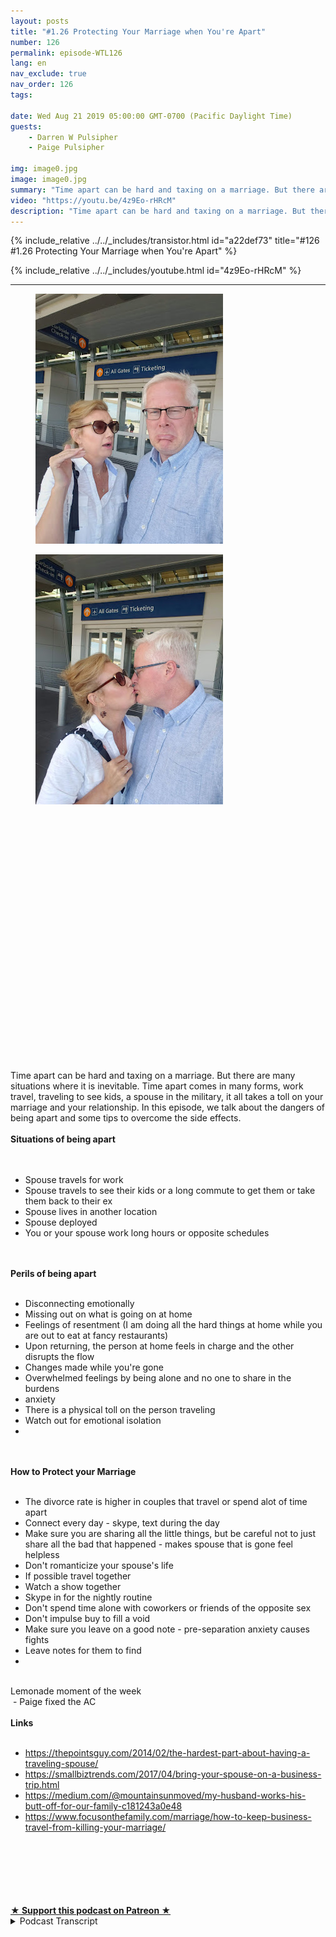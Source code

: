 ```yaml
---
layout: posts
title: "#1.26 Protecting Your Marriage when You're Apart"
number: 126
permalink: episode-WTL126
lang: en
nav_exclude: true
nav_order: 126
tags:

date: Wed Aug 21 2019 05:00:00 GMT-0700 (Pacific Daylight Time)
guests:
    - Darren W Pulsipher
    - Paige Pulsipher

img: image0.jpg
image: image0.jpg
summary: "Time apart can be hard and taxing on a marriage. But there are many situations where it is inevitable. Time apart comes in many forms, work travel, traveling to see kids, a spouse in the military, it all takes a toll on your marriage and your relationship. In this episode, we talk about the dangers of being apart and some tips to overcome the side effects. "
video: "https://youtu.be/4z9Eo-rHRcM"
description: "Time apart can be hard and taxing on a marriage. But there are many situations where it is inevitable. Time apart comes in many forms, work travel, traveling to see kids, a spouse in the military, it all takes a toll on your marriage and your relationship. In this episode, we talk about the dangers of being apart and some tips to overcome the side effects. "
---
```


<div>
{% include_relative ../../_includes/transistor.html id="a22def73" title="#126 #1.26 Protecting Your Marriage when You're Apart" %}

{% include_relative ../../_includes/youtube.html id="4z9Eo-rHRcM" %}
</div>

---

<html><head></head><body><div><figure data-trix-attachment="{&quot;contentType&quot;:&quot;image&quot;,&quot;height&quot;:400,&quot;url&quot;:&quot;https://1.bp.blogspot.com/-sTyTyMtgWq0/XVsbRK2lt_I/AAAAAAAFC0U/XBrAWszRt7QCRczsW9M-EeF8G8V1FIMOwCLcBGAs/s400/20190819_120208.jpg&quot;,&quot;width&quot;:300}" data-trix-content-type="image" class="attachment attachment--preview"><img src="./image0.jpg" width="300" height="400"><figcaption class="attachment__caption"></figcaption></figure></div><div><figure data-trix-attachment="{&quot;contentType&quot;:&quot;image&quot;,&quot;height&quot;:400,&quot;url&quot;:&quot;https://1.bp.blogspot.com/-lGrmIGzNnaE/XVsbRDMqP-I/AAAAAAAFC0Q/m-mef8SnT48z1wP1eS5VGAssZlfo6CuEACLcBGAs/s400/20190819_120222.jpg&quot;,&quot;width&quot;:300}" data-trix-content-type="image" class="attachment attachment--preview"><img src="./image1.jpg" width="300" height="400"><figcaption class="attachment__caption"></figcaption></figure></div><div>&nbsp;</div><div><br></div><div><br></div><div><br></div><div><br></div><div><br></div><div><br></div><div><br></div><div><br></div><div><br></div><div><br></div><div><br></div><div><br></div><div><br></div><div><br></div><div><br></div><div><br></div><div><br></div><div><br></div><div><br></div><div><br></div><div><br></div><div><br></div><div><br></div><div>Time apart can be hard and taxing on a marriage. But there are many situations where it is inevitable. Time apart comes in many forms, work travel, traveling to see kids, a spouse in the military, it all takes a toll on your marriage and your relationship. In this episode, we talk about the dangers of being apart and some tips to overcome the side effects.&nbsp;</div><div><strong><br>Situations of being apart<br></strong><br></div><div><br></div><ul><li>Spouse travels for work</li><li>Spouse travels to see their kids or a long commute to get them or take them back to their ex</li><li>Spouse lives in another location</li><li>Spouse deployed</li><li>You or your spouse work long hours or opposite schedules</li></ul><div><br></div><div><strong><br>Perils of being apart<br></strong><br></div><ul><li>Disconnecting emotionally</li><li>Missing out on what is going on at home</li><li>Feelings of resentment (I am doing all the hard things at home while you are out to eat at fancy restaurants)</li><li>Upon returning, the person at home feels in charge and the other disrupts the flow</li><li>Changes made while you're gone</li><li>Overwhelmed feelings by being alone and no one to share in the burdens</li><li>anxiety&nbsp;</li><li>There is a physical toll on the person traveling</li><li>Watch out for emotional isolation&nbsp;</li><li><br></li></ul><div><br></div><div><strong><br>How to Protect your Marriage<br></strong><br></div><ul><li>The divorce rate is higher in couples that travel or spend alot of time apart</li><li>Connect every day - skype, text during the day</li><li>Make sure you are sharing all the little things, but be careful not to just share all the bad that happened - makes spouse that is gone feel helpless</li><li>Don't romanticize your spouse's life</li><li>If possible travel together</li><li>Watch a show together&nbsp;</li><li>Skype in for the nightly routine</li><li>Don't spend time alone with coworkers or friends of the opposite sex</li><li>Don't impulse buy to fill a void</li><li>Make sure you leave on a good note - pre-separation anxiety causes fights</li><li>Leave notes for them to find</li><li><br></li></ul><div><br></div><div>Lemonade moment of the week</div><div>&nbsp;- Paige fixed the AC</div><div><strong><br>Links<br></strong><br></div><ul><li><a href="https://thepointsguy.com/2014/02/the-hardest-part-about-having-a-traveling-spouse/">https://thepointsguy.com/2014/02/the-hardest-part-about-having-a-traveling-spouse/</a></li><li><a href="https://smallbiztrends.com/2017/04/bring-your-spouse-on-a-business-trip.html">https://smallbiztrends.com/2017/04/bring-your-spouse-on-a-business-trip.html</a></li><li><a href="https://medium.com/@mountainsunmoved/my-husband-works-his-butt-off-for-our-family-c181243a0e48">https://medium.com/@mountainsunmoved/my-husband-works-his-butt-off-for-our-family-c181243a0e48</a></li><li><a href="https://www.focusonthefamily.com/marriage/how-to-keep-business-travel-from-killing-your-marriage/">https://www.focusonthefamily.com/marriage/how-to-keep-business-travel-from-killing-your-marriage/</a></li></ul><div><br></div><div><br></div><div><br></div><div><br></div><div><br><br></div>
<strong>
  <a href="https://www.patreon.com/wheresthelemonade" target="_donate" rel="payment" title="★ Support this podcast on Patreon ★">★ Support this podcast on Patreon ★</a>
</strong></body></html>

<details>
<summary> Podcast Transcript </summary>

<p></p>

</details>
